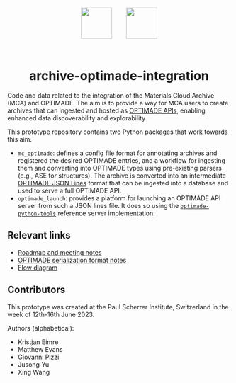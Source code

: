 <div align="center" style="padding: 2em;">
<span style="padding: 1em">
<img height="70px" align="center" src="https://matsci.org/uploads/default/original/2X/b/bd2f59b3bf14fb046b74538750699d7da4c19ac1.svg">
</span>
<span style="padding: 1em">
<img height="70px" align="center" src="https://raw.githubusercontent.com/materialscloud-org/discover-mc3d-react/main/public/mcloud_spinner.svg">
</span>
</div>


# <div align="center">archive-optimade-integration</div>

Code and data related to the integration of the Materials Cloud Archive (MCA) and OPTIMADE.
The aim is to provide a way for MCA users to create archives that can ingested
and hosted as [OPTIMADE APIs](https://optimade.org), enabling enhanced data discoverability and
explorability.

This prototype repository contains two Python packages that work towards this
aim.

- `mc_optimade`: defines a config file format for annotating archives and registered the desired OPTIMADE entries, and a workflow for ingesting them and converting into OPTIMADE types using pre-existing parsers (e.g., ASE for structures). The archive is converted into an intermediate [OPTIMADE JSON Lines](https://github.com/Materials-Consortia/OPTIMADE/issues/471#issuecomment-1589274856) format that can be ingested into a database and used to serve a full OPTIMADE API.
- `optimade_launch`: provides a platform for launching an OPTIMADE API server
from such a JSON lines file. It does so using the
[`optimade-python-tools`](https://github.com/Materials-Consortia/optimade-python-tools/)
reference server implementation.

## Relevant links

- [Roadmap and meeting notes](https://docs.google.com/document/d/1cIpwuX6Ty5d3ZHKYWktQaBBQcI9fYmgG_hsD1P1UpO4/edit)
- [OPTIMADE serialization format notes](https://docs.google.com/document/d/1vf8_qxSRP5lCSb0P3M9gTr6nqkERxgOoSDno6YLcCjo/edit)
- [Flow diagram](https://excalidraw.com/#json=MBNl66sARCQekVrKZXDg8,K35f5FwmiS46vlsYGMJdrw)

## Contributors

This prototype was created at the Paul Scherrer Institute, Switzerland in the week of
12th-16th June 2023.

Authors (alphabetical):

- Kristjan Eimre
- Matthew Evans
- Giovanni Pizzi
- Jusong Yu
- Xing Wang

